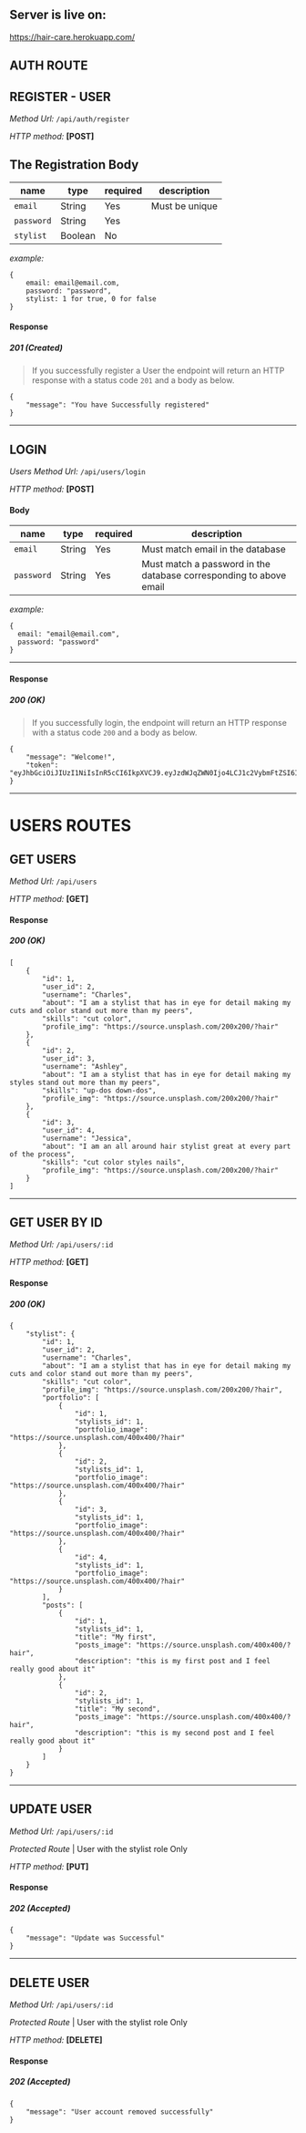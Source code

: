 ## Server is live on:

https://hair-care.herokuapp.com/

## AUTH ROUTE

## **REGISTER - USER**

_Method Url:_ `/api/auth/register`

_HTTP method:_ **[POST]**

## The Registration Body

| name           | type    | required | description    |
| -------------- | ------- | -------- | -------------- |
| `email`        | String  | Yes      | Must be unique |
| `password`     | String  | Yes      |                |
| `stylist`      | Boolean | No       |                |

_example:_

```
{
    email: email@email.com,
    password: "password",
    stylist: 1 for true, 0 for false
}
```

#### Response

##### 201 (Created)

> If you successfully register a User the endpoint will return an HTTP response with a status code `201` and a body as below.

```
{
    "message": "You have Successfully registered"
}
```

----

## **LOGIN**

_Users Method Url:_ `/api/users/login`

_HTTP method:_ **[POST]**

#### Body

| name             | type   | required | description                                                        |
| ---------------- | ------ | -------- | ------------------------------------------------------------------ |
| `email`          | String | Yes      | Must match email in the database                                   |
| `password`       | String | Yes      | Must match a password in the database corresponding to above email |

_example:_

```
{
  email: "email@email.com",
  password: "password"
}
```

----

#### Response

##### 200 (OK)

> If you successfully login, the endpoint will return an HTTP response with a status code `200` and a body as below.

```
{
    "message": "Welcome!",
    "token": "eyJhbGciOiJIUzI1NiIsInR5cCI6IkpXVCJ9.eyJzdWJqZWN0Ijo4LCJ1c2VybmFtZSI6ImVtYUB5YWhvby5jb20iLCJpYXQiOjE1NjE2NjQ0MTcsImV4cCI6MTU2MTc1MDgxN30.kbWfime8IHY0PtQJhVpkqjCjlmjvSJpV7nfQMEhaLjo"
}
```

----

# USERS ROUTES

## **GET USERS**

_Method Url:_ `/api/users`

_HTTP method:_ **[GET]**

#### Response

##### 200 (OK)

```
[
    {
        "id": 1,
        "user_id": 2,
        "username": "Charles",
        "about": "I am a stylist that has in eye for detail making my cuts and color stand out more than my peers",
        "skills": "cut color",
        "profile_img": "https://source.unsplash.com/200x200/?hair"
    },
    {
        "id": 2,
        "user_id": 3,
        "username": "Ashley",
        "about": "I am a stylist that has in eye for detail making my styles stand out more than my peers",
        "skills": "up-dos down-dos",
        "profile_img": "https://source.unsplash.com/200x200/?hair"
    },
    {
        "id": 3,
        "user_id": 4,
        "username": "Jessica",
        "about": "I am an all around hair stylist great at every part of the process",
        "skills": "cut color styles nails",
        "profile_img": "https://source.unsplash.com/200x200/?hair"
    }
]
```

----

## **GET USER BY ID**

_Method Url:_ `/api/users/:id`

_HTTP method:_ **[GET]**

#### Response

##### 200 (OK)

```
{
    "stylist": {
        "id": 1,
        "user_id": 2,
        "username": "Charles",
        "about": "I am a stylist that has in eye for detail making my cuts and color stand out more than my peers",
        "skills": "cut color",
        "profile_img": "https://source.unsplash.com/200x200/?hair",
        "portfolio": [
            {
                "id": 1,
                "stylists_id": 1,
                "portfolio_image": "https://source.unsplash.com/400x400/?hair"
            },
            {
                "id": 2,
                "stylists_id": 1,
                "portfolio_image": "https://source.unsplash.com/400x400/?hair"
            },
            {
                "id": 3,
                "stylists_id": 1,
                "portfolio_image": "https://source.unsplash.com/400x400/?hair"
            },
            {
                "id": 4,
                "stylists_id": 1,
                "portfolio_image": "https://source.unsplash.com/400x400/?hair"
            }
        ],
        "posts": [
            {
                "id": 1,
                "stylists_id": 1,
                "title": "My first",
                "posts_image": "https://source.unsplash.com/400x400/?hair",
                "description": "this is my first post and I feel really good about it"
            },
            {
                "id": 2,
                "stylists_id": 1,
                "title": "My second",
                "posts_image": "https://source.unsplash.com/400x400/?hair",
                "description": "this is my second post and I feel really good about it"
            }
        ]
    }
}
```

----

## **UPDATE USER**

_Method Url:_ `/api/users/:id`

_Protected Route_ | User with the stylist role Only

_HTTP method:_ **[PUT]**

#### Response

##### 202 (Accepted)

```
{
    "message": "Update was Successful"
}
```

---

## **DELETE USER**

_Method Url:_ `/api/users/:id`

_Protected Route_ | User with the stylist role Only

_HTTP method:_ **[DELETE]**

#### Response

##### 202 (Accepted)

```
{
    "message": "User account removed successfully"
}
```
